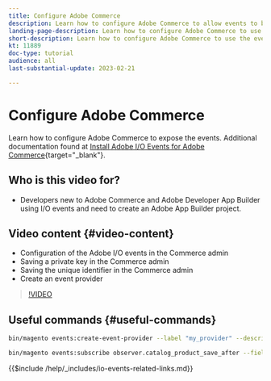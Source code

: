 ```yaml
---
title: Configure Adobe Commerce
description: Learn how to configure Adobe Commerce to allow events to be used in Adobe Developer App Builder.
landing-page-description: Learn how to configure Adobe Commerce to use the event mechanism for consumption by Adobe Developer App Builder.
short-description: Learn how to configure Adobe Commerce to use the event mechanism for consumption by Adobe Developer App Builder.
kt: 11889
doc-type: tutorial
audience: all
last-substantial-update: 2023-02-21

---
```


# Configure Adobe Commerce

Learn how to configure Adobe Commerce to expose the events. Additional documentation found at [Install Adobe I/O Events for Adobe Commerce](https://developer.adobe.com/commerce/events/get-started/installation/){target="_blank"}.

## Who is this video for?

* Developers new to Adobe Commerce and Adobe Developer App Builder using I/O events and need to create an Adobe App Builder project.

## Video content {#video-content}

* Configuration of the Adobe I/O events in the Commerce admin
* Saving a private key in the Commerce admin
* Saving the unique identifier in the Commerce admin
* Create an event provider

>[!VIDEO](https://video.tv.adobe.com/v/3415799)

## Useful commands {#useful-commands}

```bash
bin/magento events:create-event-provider --label "my_provider" --description "Provides out-of-process extensibility for Adobe Commerce"

bin/magento events:subscribe observer.catalog_product_save_after --fields=name --fields=price
```

{{$include /help/_includes/io-events-related-links.md}}
